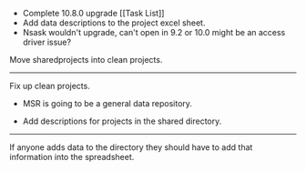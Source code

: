 - Complete 10.8.0 upgrade [[Task List]]
- Add data descriptions to the project excel sheet.
- Nsask wouldn't upgrade, can't open in 9.2 or 10.0 might be an access driver issue?

Move sharedprojects into clean projects.

---


Fix up clean projects.
- MSR is going to be a general data repository.

- Add descriptions for projects in the shared directory.

---


If anyone adds data to the directory they should have to add that information into the spreadsheet.
